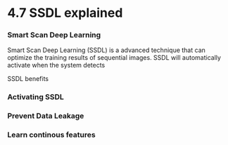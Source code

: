 # 4.7 SSDL explained

### Smart Scan Deep Learning

Smart Scan Deep Learning (SSDL) is a advanced technique that can optimize the training results of sequential images. SSDL will automatically activate when the system detects



SSDL benefits





### Activating SSDL



### Prevent Data Leakage





### Learn continous features











